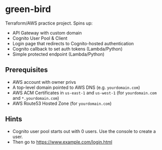 # green-bird

Terraform/AWS practice project. Spins up:
- API Gateway with custom domain
- Cognito User Pool & Client
- Login page that redirects to Cognito-hosted authentication
- Cognito callback to set auth tokens (Lambda/Python)
- Simple protected endpoint (Lambda/Python)

## Prerequisites

- AWS account with owner privs
- A top-level domain pointed to AWS DNS (e.g. `yourdomain.com`)
- AWS ACM Certificates in `us-east-1` and `us-west-1` (for `yourdomain.com` and `*.yourdomain.com`)
- AWS Route53 Hosted Zone (for `yourdomain.com`)

## Hints

- Cognito user pool starts out with 0 users. Use the console to create a user.
- Then go to https://www.example.com/login.html


